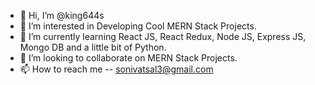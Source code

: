- 👋 Hi, I’m @king644s
- 👀 I’m interested in Developing Cool MERN Stack Projects.
- 🌱 I’m currently learning React JS, React Redux, Node JS, Express JS, Mongo DB and a little bit of Python.
- 💞️ I’m looking to collaborate on MERN Stack Projects.
- 📫 How to reach me -- sonivatsal3@gmail.com

<!---
king644s/king644s is a ✨ special ✨ repository because its `README.md` (this file) appears on your GitHub profile.
You can click the Preview link to take a look at your changes.
--->
